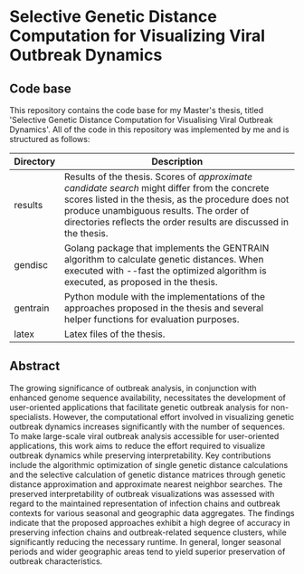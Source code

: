 # Selective Genetic Distance Computation for Visualizing Viral Outbreak Dynamics

## Code base

This repository contains the code base for my Master's thesis, titled 'Selective Genetic Distance Computation for Visualising Viral Outbreak Dynamics'. All of the code in this repository was implemented by me and is structured as follows:

| Directory | Description                                                                                                                                                                                                                                                         |
| --------- | ------------------------------------------------------------------------------------------------------------------------------------------------------------------------------------------------------------------------------------------------------------------- |
| results   | Results of the thesis. Scores of _approximate candidate search_ might differ from the concrete scores listed in the thesis, as the procedure does not produce unambiguous results. The order of directories reflects the order results are discussed in the thesis. |
| gendisc   | Golang package that implements the GENTRAIN algorithm to calculate genetic distances. When executed with --fast the optimized algorithm is executed, as proposed in the thesis.                                                                                     |
| gentrain  | Python module with the implementations of the approaches proposed in the thesis and several helper functions for evaluation purposes.                                                                                                                               |
| latex     | Latex files of the thesis.                                                                                                                                                                                                                                          |

## Abstract

The growing significance of outbreak analysis, in conjunction with enhanced genome sequence availability, necessitates the development of user-oriented applications that facilitate genetic outbreak analysis for non-specialists. However, the computational effort involved in visualizing genetic outbreak dynamics increases significantly with the number of sequences. To make large-scale viral outbreak analysis accessible for user-oriented applications, this work aims to reduce the effort required to visualize outbreak dynamics while preserving interpretability. Key contributions include the algorithmic optimization of single genetic distance calculations and the selective calculation of genetic distance matrices through genetic distance approximation and approximate nearest neighbor searches. The preserved interpretability of outbreak visualizations was assessed with regard to the maintained representation of infection chains and outbreak contexts for various seasonal and geographic data aggregates. The findings indicate that the proposed approaches exhibit a high degree of accuracy in preserving infection chains and outbreak-related sequence clusters, while significantly reducing the necessary runtime. In general, longer seasonal periods and wider geographic areas tend to yield superior preservation of outbreak characteristics.
